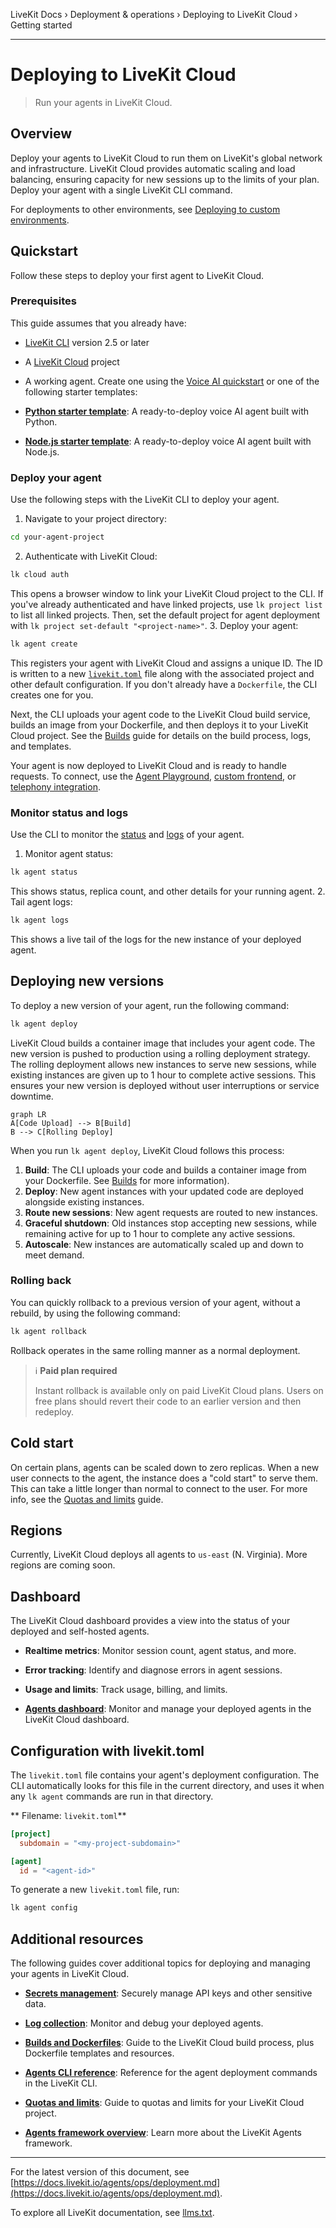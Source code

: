 LiveKit Docs › Deployment & operations › Deploying to LiveKit Cloud › Getting started

---

# Deploying to LiveKit Cloud

> Run your agents in LiveKit Cloud.

## Overview

Deploy your agents to LiveKit Cloud to run them on LiveKit's global network and infrastructure. LiveKit Cloud provides automatic scaling and load balancing, ensuring capacity for new sessions up to the limits of your plan. Deploy your agent with a single LiveKit CLI command.

For deployments to other environments, see [Deploying to custom environments](https://docs.livekit.io/agents/ops/deployment/custom.md).

## Quickstart

Follow these steps to deploy your first agent to LiveKit Cloud.

### Prerequisites

This guide assumes that you already have:

- [LiveKit CLI](https://docs.livekit.io/home/cli.md) version 2.5 or later
- A [LiveKit Cloud](https://cloud.livekit.io) project
- A working agent. Create one using the [Voice AI quickstart](https://docs.livekit.io/agents/start/voice-ai.md) or one of the following starter templates:

- **[Python starter template](https://github.com/livekit-examples/agent-starter-python)**: A ready-to-deploy voice AI agent built with Python.

- **[Node.js starter template](https://github.com/livekit-examples/agent-starter-node)**: A ready-to-deploy voice AI agent built with Node.js.

### Deploy your agent

Use the following steps with the LiveKit CLI to deploy your agent.

1. Navigate to your project directory:

```bash
cd your-agent-project

```
2. Authenticate with LiveKit Cloud:

```bash
lk cloud auth

```

This opens a browser window to link your LiveKit Cloud project to the CLI. If you've already authenticated and have linked projects, use `lk project list` to list all linked projects. Then, set the default project for agent deployment with `lk project set-default "<project-name>"`.
3. Deploy your agent:

```bash
lk agent create

```

This registers your agent with LiveKit Cloud and assigns a unique ID. The ID is written to a new [`livekit.toml`](#toml) file along with the associated project and other default configuration. If you don't already have a `Dockerfile`, the CLI creates one for you.

Next, the CLI uploads your agent code to the LiveKit Cloud build service, builds an image from your Dockerfile, and then deploys it to your LiveKit Cloud project. See the [Builds](https://docs.livekit.io/agents/ops/deployment/builds.md) guide for details on the build process, logs, and templates.

Your agent is now deployed to LiveKit Cloud and is ready to handle requests. To connect, use the [Agent Playground](https://docs.livekit.io/agents/start/playground.md), [custom frontend](https://docs.livekit.io/agents/start/frontend.md), or [telephony integration](https://docs.livekit.io/agents/start/telephony.md).

### Monitor status and logs

Use the CLI to monitor the [status](https://docs.livekit.io/agents/ops/deployment/cli.md#status) and [logs](https://docs.livekit.io/agents/ops/deployment/logs.md#logs) of your agent.

1. Monitor agent status:

```bash
lk agent status

```

This shows status, replica count, and other details for your running agent.
2. Tail agent logs:

```bash
lk agent logs

```

This shows a live tail of the logs for the new instance of your deployed agent.

## Deploying new versions

To deploy a new version of your agent, run the following command:

```bash
lk agent deploy

```

LiveKit Cloud builds a container image that includes your agent code. The new version is pushed to production using a rolling deployment strategy. The rolling deployment allows new instances to serve new sessions, while existing instances are given up to 1 hour to complete active sessions. This ensures your new version is deployed without user interruptions or service downtime.

```mermaid
graph LR
A[Code Upload] --> B[Build]
B --> C[Rolling Deploy]
```

When you run `lk agent deploy`, LiveKit Cloud follows this process:

1. **Build**: The CLI uploads your code and builds a container image from your Dockerfile. See [Builds](https://docs.livekit.io/agents/ops/deployment/builds.md) for more information).
2. **Deploy**: New agent instances with your updated code are deployed alongside existing instances.
3. **Route new sessions**: New agent requests are routed to new instances.
4. **Graceful shutdown**: Old instances stop accepting new sessions, while remaining active for up to 1 hour to complete any active sessions.
5. **Autoscale**: New instances are automatically scaled up and down to meet demand.

### Rolling back

You can quickly rollback to a previous version of your agent, without a rebuild, by using the following command:

```bash
lk agent rollback

```

Rollback operates in the same rolling manner as a normal deployment.

> ℹ️ **Paid plan required**
> 
> Instant rollback is available only on paid LiveKit Cloud plans. Users on free plans should revert their code to an earlier version and then redeploy.

## Cold start

On certain plans, agents can be scaled down to zero replicas. When a new user connects to the agent, the instance does a "cold start" to serve them. This can take a little longer than normal to connect to the user. For more info, see the [Quotas and limits](https://docs.livekit.io/home/cloud/quotas-and-limits.md) guide.

## Regions

Currently, LiveKit Cloud deploys all agents to `us-east` (N. Virginia). More regions are coming soon.

## Dashboard

The LiveKit Cloud dashboard provides a view into the status of your deployed and self-hosted agents.

- **Realtime metrics**: Monitor session count, agent status, and more.
- **Error tracking**: Identify and diagnose errors in agent sessions.
- **Usage and limits**: Track usage, billing, and limits.

- **[Agents dashboard](https://cloud.livekit.io/projects/p_/agents)**: Monitor and manage your deployed agents in the LiveKit Cloud dashboard.

## Configuration with livekit.toml

The `livekit.toml` file contains your agent's deployment configuration. The CLI automatically looks for this file in the current directory, and uses it when any `lk agent` commands are run in that directory.

** Filename: `livekit.toml`**

```toml
[project]
  subdomain = "<my-project-subdomain>"

[agent]
  id = "<agent-id>"

```

To generate a new `livekit.toml` file, run:

```bash
lk agent config

```

## Additional resources

The following guides cover additional topics for deploying and managing your agents in LiveKit Cloud.

- **[Secrets management](https://docs.livekit.io/agents/ops/deployment/secrets.md)**: Securely manage API keys and other sensitive data.

- **[Log collection](https://docs.livekit.io/agents/ops/deployment/logs.md)**: Monitor and debug your deployed agents.

- **[Builds and Dockerfiles](https://docs.livekit.io/agents/ops/deployment/builds.md)**: Guide to the LiveKit Cloud build process, plus Dockerfile templates and resources.

- **[Agents CLI reference](https://docs.livekit.io/agents/ops/deployment/cli.md)**: Reference for the agent deployment commands in the LiveKit CLI.

- **[Quotas and limits](https://docs.livekit.io/home/cloud/quotas-and-limits.md)**: Guide to quotas and limits for your LiveKit Cloud project.

- **[Agents framework overview](https://docs.livekit.io/agents.md)**: Learn more about the LiveKit Agents framework.

---


For the latest version of this document, see [https://docs.livekit.io/agents/ops/deployment.md](https://docs.livekit.io/agents/ops/deployment.md).

To explore all LiveKit documentation, see [llms.txt](https://docs.livekit.io/llms.txt).